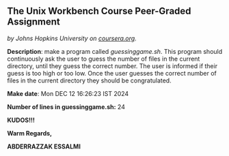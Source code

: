## The Unix Workbench Course Peer-Graded Assignment
*by Johns Hopkins University on [coursera.org](https://www.coursera.org/).*

**Description**: make a program called *guessinggame.sh*. This program should continuously ask the user to guess the number of files in the current directory, until they guess the correct number. The user is informed if their guess is too high or too low. Once the user guesses the correct number of files in the current directory they should be congratulated.

**Make date**: Mon DEC 12 16:26:23 IST 2024

**Number of lines in guessinggame.sh:** 24

**KUDOS!!!**

**Warm Regards,**

**ABDERRAZZAK ESSALMI**
